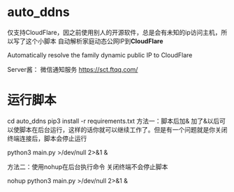# auto_ddns 
仅支持CloudFlare，因之前使用别人的开源软件，总是会有未知的ip访问主机，所以写了这个小脚本
自动解析家庭动态公网IP到**CloudFlare**

Automatically resolve the family dynamic public IP to CloudFlare

Server酱：
微信通知服务
https://sct.ftqq.com/
# 运行脚本
cd auto_ddns
pip3 install -r requirements.txt
方法一：脚本后加& 加了&以后可以使脚本在后台运行，这样的话你就可以继续工作了。但是有一个问题就是你关闭终端连接后，脚本会停止运行

python3  main.py >/dev/null 2>&1 &

方法二：使用nohup在后台执行命令 关闭终端不会停止脚本

nohup python3  main.py >/dev/null 2>&1 &
